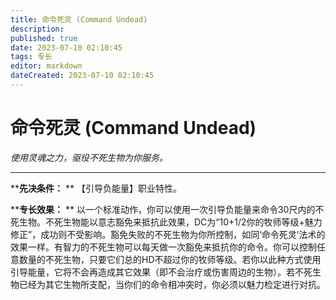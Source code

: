 ```yaml
---
title: 命令死灵 (Command Undead)
description: 
published: true
date: 2023-07-10 02:10:45
tags: 专长
editor: markdown
dateCreated: 2023-07-10 02:10:45
---
```


# 命令死灵 (Command Undead)

_使用灵魂之力，驱役不死生物为你服务。_

* * *

****先决条件：** ** 【引导负能量】职业特性。

****专长效果：** **
以一个标准动作，你可以使用一次引导负能量来命令30尺内的不死生物。不死生物能以意志豁免来抵抗此效果，DC为“10+1/2你的牧师等级+魅力修正”，成功则不受影响。豁免失败的不死生物为你所控制，如同‘命令死灵’法术的效果一样。有智力的不死生物可以每天做一次豁免来抵抗你的命令。你可以控制任意数量的不死生物，只要它们总的HD不超过你的牧师等级。若你以此种方式使用引导能量，它将不会再造成其它效果（即不会治疗或伤害周边的生物）。若不死生物已经为其它生物所支配，当你们的命令相冲突时，你必须以魅力检定进行对抗。

